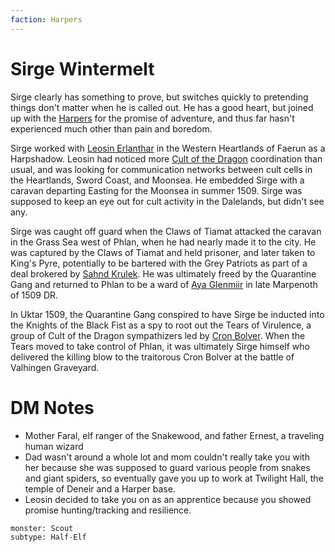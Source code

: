 ```yaml
---
faction: Harpers
---
```

# Sirge Wintermelt
Sirge clearly has something to prove, but switches quickly to pretending things don't matter when he is called out. He has a good heart, but joined up with the [Harpers](../../Factions/Harpers.md) for the promise of adventure, and thus far hasn't experienced much other than pain and boredom.

Sirge worked with [Leosin Erlanthar](Leosin%20Erlanthar.md)  in the Western Heartlands of Faerun as a Harpshadow. Leosin had noticed more [Cult of the Dragon](../../Factions/Cult%20of%20the%20Dragon.md)  coordination than usual, and was looking for communication networks between cult cells in the Heartlands, Sword Coast, and Moonsea. He embedded Sirge with a caravan departing Easting for the Moonsea in summer 1509. Sirge was supposed to keep an eye out for cult activity in the Dalelands, but didn't see any.

Sirge was caught off guard when the Claws of Tiamat attacked the caravan in the Grass Sea west of Phlan, when he had nearly made it to the city. He was captured by the Claws of Tiamat and held prisoner, and later taken to King's Pyre, potentially to be bartered with the Grey Patriots as part of a deal brokered by [Sahnd Krulek](../Sahnd%20Krulek/%21index.md). He was ultimately freed by the Quarantine Gang and returned to Phlan to be a ward of [Aya Glenmiir](Aya%20Glenmiir.md)  in late Marpenoth of 1509 DR.

In Uktar 1509, the Quarantine Gang conspired to have Sirge be inducted into the Knights of the Black Fist as a spy to root out the Tears of Virulence, a group of Cult of the Dragon sympathizers led by [Cron Bolver](Cron%20Bolver.md). When the Tears moved to take control of Phlan, it was ultimately Sirge himself who delivered the killing blow to the traitorous Cron Bolver at the battle of Valhingen Graveyard.

# DM Notes

- Mother Faral, elf ranger of the Snakewood, and father Ernest, a traveling human wizard
- Dad wasn't around a whole lot and mom couldn't really take you with her because she was supposed to guard various people from snakes and giant spiders, so eventually gave you up to work at Twilight Hall, the temple of Deneir and a Harper base.
- Leosin decided to take you on as an apprentice because  you showed promise hunting/tracking and resilience.

```statblock
monster: Scout
subtype: Half-Elf
```